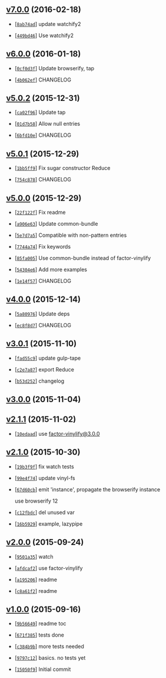 <!-- 91087c3 1455777664000 -->

## [v7.0.0](https://github.com/reducejs/reduce-js/commit/91087c3) (2016-02-18)

* [[`8ab74ad`](https://github.com/reducejs/reduce-js/commit/8ab74ad)] update watchify2

* [[`449bd46`](https://github.com/reducejs/reduce-js/commit/449bd46)] Use watchify2

## [v6.0.0](https://github.com/reducejs/reduce-js/commit/cd80d02) (2016-01-18)

* [[`0cf0d3f`](https://github.com/reducejs/reduce-js/commit/0cf0d3f)] Update browserify, tap

* [[`4b062ef`](https://github.com/reducejs/reduce-js/commit/4b062ef)] CHANGELOG

## [v5.0.2](https://github.com/zoubin/reduce-js/commit/55aab48) (2015-12-31)

* [[`ca02f96`](https://github.com/zoubin/reduce-js/commit/ca02f96)] Update tap

* [[`01d7b58`](https://github.com/zoubin/reduce-js/commit/01d7b58)] Allow null entries

* [[`6bfd10e`](https://github.com/zoubin/reduce-js/commit/6bfd10e)] CHANGELOG

## [v5.0.1](https://github.com/zoubin/reduce-js/commit/6e9567d) (2015-12-29)

* [[`1bb5ff9`](https://github.com/zoubin/reduce-js/commit/1bb5ff9)] Fix sugar constructor Reduce

* [[`754c878`](https://github.com/zoubin/reduce-js/commit/754c878)] CHANGELOG

## [v5.0.0](https://github.com/zoubin/reduce-js/commit/d0cd108) (2015-12-29)

* [[`22f122f`](https://github.com/zoubin/reduce-js/commit/22f122f)] Fix readme

* [[`a906e63`](https://github.com/zoubin/reduce-js/commit/a906e63)] Update common-bundle

* [[`5e7d7a5`](https://github.com/zoubin/reduce-js/commit/5e7d7a5)] Compatible with non-pattern entries

* [[`7744a74`](https://github.com/zoubin/reduce-js/commit/7744a74)] Fix keywords

* [[`85fa005`](https://github.com/zoubin/reduce-js/commit/85fa005)] Use common-bundle instead of factor-vinylify

* [[`54304e6`](https://github.com/zoubin/reduce-js/commit/54304e6)] Add more examples

* [[`1e14f57`](https://github.com/zoubin/reduce-js/commit/1e14f57)] CHANGELOG

## [v4.0.0](https://github.com/zoubin/reduce-js/commit/8595c40) (2015-12-14)

* [[`5a80976`](https://github.com/zoubin/reduce-js/commit/5a80976)] Update deps

* [[`ec8f8d7`](https://github.com/zoubin/reduce-js/commit/ec8f8d7)] CHANGELOG

## [v3.0.1](https://github.com/zoubin/reduce-js/commit/19f5240) (2015-11-10)

* [[`fad55c9`](https://github.com/zoubin/reduce-js/commit/fad55c9)] update gulp-tape

* [[`c2e7a87`](https://github.com/zoubin/reduce-js/commit/c2e7a87)] export Reduce

* [[`b53d252`](https://github.com/zoubin/reduce-js/commit/b53d252)] changelog

## [v3.0.0](https://github.com/zoubin/reduce-js/commit/a82437f) (2015-11-04)

## [v2.1.1](https://github.com/zoubin/reduce-js/commit/4258bdf) (2015-11-02)

* [[`10edaad`](https://github.com/zoubin/reduce-js/commit/10edaad)] use factor-vinylify@3.0.0

## [v2.1.0](https://github.com/zoubin/reduce-js/commit/429baae) (2015-10-30)

* [[`19b3f9f`](https://github.com/zoubin/reduce-js/commit/19b3f9f)] fix watch tests

* [[`99e4f74`](https://github.com/zoubin/reduce-js/commit/99e4f74)] update vinyl-fs

* [[`67d60cb`](https://github.com/zoubin/reduce-js/commit/67d60cb)] emit 'instance', propagate the browserify instance

    use browserify 12

* [[`c12fbdc`](https://github.com/zoubin/reduce-js/commit/c12fbdc)] del unused var

* [[`16b5929`](https://github.com/zoubin/reduce-js/commit/16b5929)] example, lazypipe

## [v2.0.0](https://github.com/zoubin/reduce-js/commit/d4bf4db) (2015-09-24)

* [[`9501a35`](https://github.com/zoubin/reduce-js/commit/9501a35)] watch

* [[`afdcaf2`](https://github.com/zoubin/reduce-js/commit/afdcaf2)] use factor-vinylify

* [[`a195206`](https://github.com/zoubin/reduce-js/commit/a195206)] readme

* [[`c8a61f2`](https://github.com/zoubin/reduce-js/commit/c8a61f2)] readme

## [v1.0.0](https://github.com/zoubin/reduce-js/commit/b560269) (2015-09-16)

* [[`9b56649`](https://github.com/zoubin/reduce-js/commit/9b56649)] readme toc

* [[`671f385`](https://github.com/zoubin/reduce-js/commit/671f385)] tests done

* [[`c384b9b`](https://github.com/zoubin/reduce-js/commit/c384b9b)] more tests needed

* [[`9797c12`](https://github.com/zoubin/reduce-js/commit/9797c12)] basics. no tests yet

* [[`15050f9`](https://github.com/zoubin/reduce-js/commit/15050f9)] Initial commit

